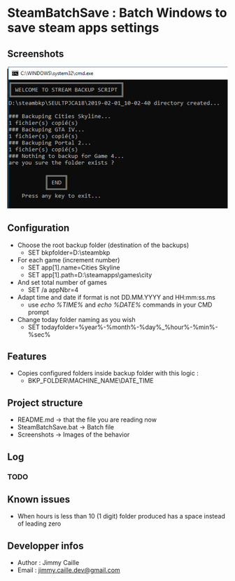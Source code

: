 # SteamBatchSave : Batch Windows to save steam apps settings

## Screenshots
![Screenshot 1](https://raw.githubusercontent.com/jimmycaille/SteamBatchSave/master/Screenshots/readme.png "Screenshot 1")

## Configuration
* Choose the root backup folder (destination of the backups)
  * SET bkpfolder=D:\steambkp
* For each game (increment number)
  * SET app[1].name=Cities Skyline
  * SET app[1].path=D:\steamapps\games\city
* And set total number of games
  * SET /a appNbr=4
* Adapt time and date if format is not DD.MM.YYYY and HH:mm:ss.ms
  * use _echo %TIME%_ and _echo %DATE%_ commands in your CMD prompt
* Change today folder naming as you wish
  * SET todayfolder=%year%-%month%-%day%_%hour%-%min%-%sec%

## Features
* Copies configured folders inside backup folder with this logic :
  * BKP_FOLDER\MACHINE_NAME\DATE_TIME

## Project structure
- README.md          -> that the file you are reading now
- SteamBatchSave.bat -> Batch file
- Screenshots        -> Images of the behavior

## Log
### TODO

## Known issues
* When hours is less than 10 (1 digit) folder produced has a space instead of leading zero

## Developper infos
- Author : Jimmy Caille
- Email  : jimmy.caille.dev@gmail.com
